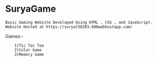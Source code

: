 # SuryaGame

	Basic Gaming Website Developed Using HTML , CSS , and JavaScript. 
	Website Hosted at https://surya738393.000webhostapp.com/

Games:-

		1)Tic Tac Toe
		2)Color Game
		3)Memory Game